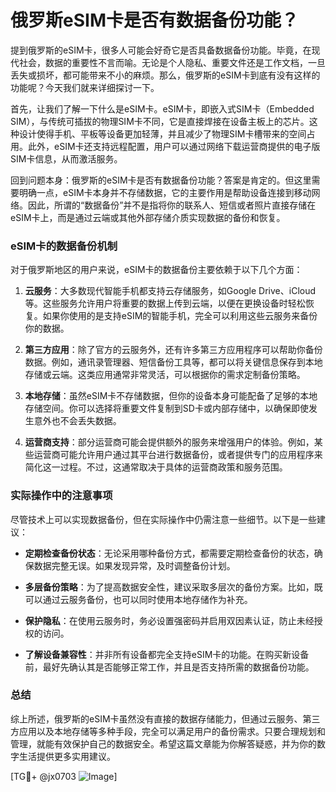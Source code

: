 # 俄罗斯eSIM卡是否有数据备份功能？

提到俄罗斯的eSIM卡，很多人可能会好奇它是否具备数据备份功能。毕竟，在现代社会，数据的重要性不言而喻。无论是个人隐私、重要文件还是工作文档，一旦丢失或损坏，都可能带来不小的麻烦。那么，俄罗斯的eSIM卡到底有没有这样的功能呢？今天我们就来详细探讨一下。

首先，让我们了解一下什么是eSIM卡。eSIM卡，即嵌入式SIM卡（Embedded SIM），与传统可插拔的物理SIM卡不同，它是直接焊接在设备主板上的芯片。这种设计使得手机、平板等设备更加轻薄，并且减少了物理SIM卡槽带来的空间占用。此外，eSIM卡还支持远程配置，用户可以通过网络下载运营商提供的电子版SIM卡信息，从而激活服务。

回到问题本身：俄罗斯的eSIM卡是否有数据备份功能？答案是肯定的。但这里需要明确一点，eSIM卡本身并不存储数据，它的主要作用是帮助设备连接到移动网络。因此，所谓的“数据备份”并不是指将你的联系人、短信或者照片直接存储在eSIM卡上，而是通过云端或其他外部存储介质实现数据的备份和恢复。

### eSIM卡的数据备份机制

对于俄罗斯地区的用户来说，eSIM卡的数据备份主要依赖于以下几个方面：

1. **云服务**：大多数现代智能手机都支持云存储服务，如Google Drive、iCloud等。这些服务允许用户将重要的数据上传到云端，以便在更换设备时轻松恢复。如果你使用的是支持eSIM的智能手机，完全可以利用这些云服务来备份你的数据。

2. **第三方应用**：除了官方的云服务外，还有许多第三方应用程序可以帮助你备份数据。例如，通讯录管理器、短信备份工具等，都可以将关键信息保存到本地存储或云端。这类应用通常非常灵活，可以根据你的需求定制备份策略。

3. **本地存储**：虽然eSIM卡不存储数据，但你的设备本身可能配备了足够的本地存储空间。你可以选择将重要文件复制到SD卡或内部存储中，以确保即使发生意外也不会丢失数据。

4. **运营商支持**：部分运营商可能会提供额外的服务来增强用户的体验。例如，某些运营商可能允许用户通过其平台进行数据备份，或者提供专门的应用程序来简化这一过程。不过，这通常取决于具体的运营商政策和服务范围。

### 实际操作中的注意事项

尽管技术上可以实现数据备份，但在实际操作中仍需注意一些细节。以下是一些建议：

- **定期检查备份状态**：无论采用哪种备份方式，都需要定期检查备份的状态，确保数据完整无误。如果发现异常，及时调整备份计划。
  
- **多层备份策略**：为了提高数据安全性，建议采取多层次的备份方案。比如，既可以通过云服务备份，也可以同时使用本地存储作为补充。

- **保护隐私**：在使用云服务时，务必设置强密码并启用双因素认证，防止未经授权的访问。

- **了解设备兼容性**：并非所有设备都完全支持eSIM卡的功能。在购买新设备前，最好先确认其是否能够正常工作，并且是否支持所需的数据备份功能。

### 总结

综上所述，俄罗斯的eSIM卡虽然没有直接的数据存储能力，但通过云服务、第三方应用以及本地存储等多种手段，完全可以满足用户的备份需求。只要合理规划和管理，就能有效保护自己的数据安全。希望这篇文章能为你解答疑惑，并为你的数字生活提供更多实用建议。

[TG💪+ @jx0703 ![Image](https://github.com/user-attachments/assets/dbca1d08-cadb-493c-b0ec-ad6f7a83f270)]